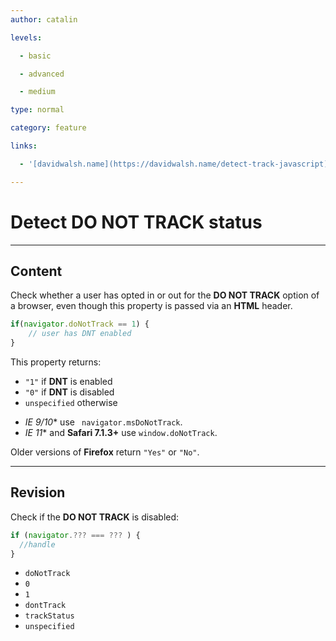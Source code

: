 ```yaml
---
author: catalin

levels:

  - basic

  - advanced

  - medium

type: normal

category: feature

links:

  - '[davidwalsh.name](https://davidwalsh.name/detect-track-javascript)'

---
```


# Detect **DO NOT TRACK** status

---
## Content

Check whether a user has opted in or out for the **DO NOT TRACK** option of a browser, even though this property is passed via an **HTML** header.
```javascript
if(navigator.doNotTrack == 1) {
    // user has DNT enabled
}
```
This property returns: 
- `"1"` if **DNT** is enabled
- `"0"` if **DNT** is disabled
- `unspecified` otherwise
* *IE 9/10** use ` navigator.msDoNotTrack`.
* *IE 11** and **Safari 7.1.3+** use `window.doNotTrack`.

Older versions of **Firefox** return `"Yes"` or `"No"`.

---
## Revision

Check if the **DO NOT TRACK** is disabled:
```javascript
if (navigator.??? === ??? ) {
  //handle
}
```

* `doNotTrack`
* `0`
* `1`
* `dontTrack`
* `trackStatus`
* `unspecified`

